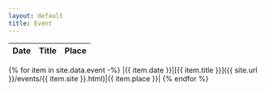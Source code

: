 ```yaml
---
layout: default
title: Event
---
```


|Date|Title|Place|
|----|-----|-----|
{% for item in site.data.event -%}
  |{{ item.date }}|[{{ item.title }}]({{ site.url }}/events/{{ item.site }}.html)|{{ item.place }}|
{% endfor %}
